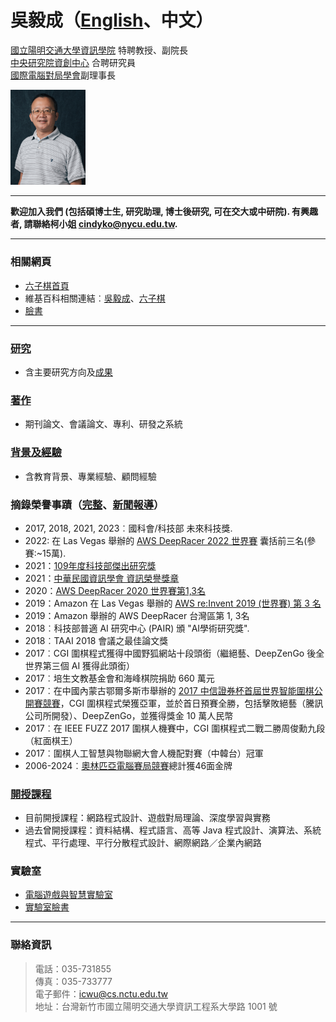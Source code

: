 <div class="d-flex" style="align-items: center">
<div style="flex: 1">

# 吳毅成（[English](.)、中文）

[國立陽明交通大學資訊學院][nctu_cs] 特聘教授、副院長  
[中央研究院資創中心][citi] 合聘研究員  
[國際電腦對局學會][icga]副理事長  
<!--[台灣電腦對局學會][tcga]理事長
[中央研究院][sinica][資訊科技創新研究中心][citi] 研究員 & AI專題中心執行長 ([link][myciti])  -->

</div>
<img src="assets/nctu-icwu.jpg" width=120>
</div>

---

**歡迎加入我們 (包括碩博士生, 研究助理, 博士後研究, 可在交大或中研院). 有興趣者, 請聯絡柯小姐 <cindyko@nycu.edu.tw>.** 

---

### 相關網頁

- [六子棋首頁][connect6]
- 維基百科相關連結︰[吳毅成][icwu_wiki]、[六子棋][connect6_wiki]
- [臉書][icwu_facebook]

---

### [研究][research]

- 含主要研究方向及[成果][achievements]

### [著作][publications]

- 期刊論文、會議論文、專利、研發之系統

### [背景及經驗][about]

- 含教育背景、專業經驗、顧問經驗

### 摘錄榮譽事蹟（[完整][honors]、[新聞報導][news]）
- 2017, 2018, 2021, 2023︰國科會/科技部 未來科技獎. 
- 2022: 在 Las Vegas 舉辦的 [AWS DeepRacer 2022 世界賽][awsfinal2022] 囊括前三名(參賽:~15萬).
- 2021：[109年度科技部傑出研究獎][most-outstanding]
- 2021：[中華民國資訊學會 資訊榮譽獎章][iicm]
- 2020：[AWS DeepRacer 2020 世界賽第1,3名][awsfinal2020]
- 2019：Amazon 在 Las Vegas 舉辦的 [AWS re:Invent 2019 (世界賽) 第 3 名][awsfinal]
- 2019：Amazon 舉辦的 AWS DeepRacer 台灣區第 1, 3名
- 2018︰科技部普適 AI 研究中心 (PAIR) 頒 "AI學術研究獎". 
- 2018︰TAAI 2018 會議之最佳論文獎
- 2017︰CGI 圍棋程式獲得中國野狐網站十段頭銜（繼絕藝、DeepZenGo 後全世界第三個 AI 獲得此頭銜）
- 2017︰培生文教基金會和海峰棋院捐助 660 萬元
- 2017︰在中國內蒙古鄂爾多斯市舉辦的 [2017 中信證券杯首屆世界智能圍棋公開賽競賽](http://www.intergofed.org/igf-news-feed/2017-citic-securities-cup-the-1st-world-ai-go-open.html)，CGI 圍棋程式榮獲亞軍，並於首日預賽全勝，包括擊敗絕藝（騰訊公司所開發）、DeepZenGo，並獲得獎金 10 萬人民幣
- 2017︰在 IEEE FUZZ 2017 圍棋人機賽中，CGI 圍棋程式二戰二勝周俊勳九段（紅面棋王）
- 2017︰圍棋人工智慧與物聯網大會人機配對賽（中韓台）冠軍 
- 2006-2024︰[奧林匹亞電腦賽局競賽][icga]總計獲46面金牌


### [開授課程][courses]

- 目前開授課程：網路程式設計、遊戲對局理論、深度學習與實務
- 過去曾開授課程：資料結構、程式語言、高等 Java 程式設計、演算法、系統程式、平行處理、平行分散程式設計、網際網路／企業內網路

### 實驗室

- [電腦遊戲與智慧實驗室][cgi_lab]
- [實驗室臉書][cgi_lab_fb]

---

### 聯絡資訊

> 電話：035-731855  
> 傳真：035-733777  
> 電子郵件：<icwu@cs.nctu.edu.tw>  
> 地址：台灣新竹市國立陽明交通大學資訊工程系大學路 1001 號

[news]: news.html
[about]: about.html
[honors]: honors.html
[courses]: courses.html
[research]: research.html
[publications]: publications.html
[achievements]: research.html#research-topics-and-achievements
[cgi_lab]: https://cgilab-tw.github.io/
[cgi_lab_fb]: https://www.facebook.com/lab.cgi.7
[citi]: https://www.citi.sinica.edu.tw/
[sinica]: https://www.sinica.edu.tw/
[nctu]: https://www.nycu.edu.tw/
[nctu_cs]: https://www.cs.nycu.edu.tw/
[connect6]: http://www.connect6.org/
[connect6_wiki]: http://en.wikipedia.org/wiki/Connect6
[icwu_wiki]: http://en.wikipedia.org/wiki/I-Chen_Wu
[icwu_facebook]: https://www.facebook.com/icwu307
[icga]: https://icga.org/
[tcga]: http://tcga.ndhu.edu.tw/
[awsfinal]: https://www.inside.com.tw/article/18289-Taiwan-NCTU-CGI-student-wins-AWS-DeepRacer-League-bronze-medal
[awsfinal2020]: https://aws.amazon.com/tw/blogs/machine-learning/aws-deepracer-league-announces-2020-championship-cup-winner-po-chun-hsu-of-taiwan/
[myciti]: https://www.citi.sinica.edu.tw/pages/icwu/index_zh.html
[iicm]: http://www.iicm.org.tw/about/award.asp
[most-outstanding]: https://www.most.gov.tw/folksonomy/list/554e3625-b1d7-4a0d-9a70-2ffc81c90ab3?l=ch
[awsfinal2022]:https://www.youtube.com/watch?v=T8y-pQ14qGg
